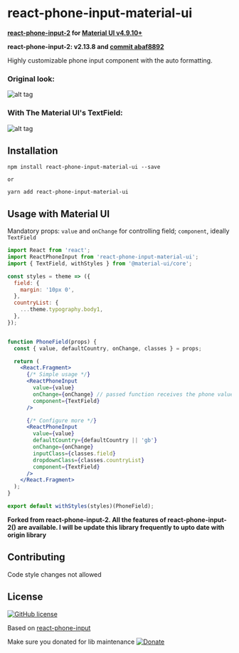 
# react-phone-input-material-ui
**[react-phone-input-2](https://github.com/bl00mber/react-phone-input-2) for [Material UI v4.9.10+](https://material-ui.com)**

**react-phone-input-2: v2.13.8 and [commit abaf8892](https://github.com/bl00mber/react-phone-input-2/commit/abaf8892d0309e1dcb2299f7707e31cf887aaa26)**

Highly customizable phone input component with the auto formatting.

### Original look:

![alt tag](https://media.giphy.com/media/l378A8qFNzgiuPUre/giphy.gif)

### With The Material UI's TextField:

![alt tag](https://i.imgur.com/go91R0F.png)

## Installation
```shell-script
npm install react-phone-input-material-ui --save

or

yarn add react-phone-input-material-ui
```

## Usage with Material UI

Mandatory props: `value` and `onChange` for controlling field; `component`, ideally `TextField`

```jsx
import React from 'react';
import ReactPhoneInput from 'react-phone-input-material-ui';
import { TextField, withStyles } from '@material-ui/core';

const styles = theme => ({
  field: {
    margin: '10px 0',
  },
  countryList: {
    ...theme.typography.body1,
  },
});


function PhoneField(props) {
  const { value, defaultCountry, onChange, classes } = props;

  return (
    <React.Fragment>
      {/* Simple usage */}
      <ReactPhoneInput
        value={value}
        onChange={onChange} // passed function receives the phone value
        component={TextField}
      />

      {/* Configure more */}
      <ReactPhoneInput
        value={value}
        defaultCountry={defaultCountry || 'gb'}
        onChange={onChange}
        inputClass={classes.field}
        dropdownClass={classes.countryList}
        component={TextField}
      />
    </React.Fragment>
  );
}

export default withStyles(styles)(PhoneField);
```


**Forked from react-phone-input-2. All the features of react-phone-input-2() are available. I will be update this library frequently to upto date with origin library**

## Contributing
Code style changes not allowed

## License
[![GitHub license](https://img.shields.io/badge/license-MIT-blue.svg)](https://github.com/bl00mber/react-phone-input-2/blob/master/LICENSE)

Based on [react-phone-input](https://github.com/razagill/react-phone-input)

Make sure you donated for lib maintenance [![Donate](https://img.shields.io/badge/Donate-PayPal-green.svg)](https://www.paypal.me/bloomber/20)
